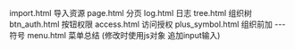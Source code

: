 import.html   导入资源
page.html     分页
log.html      日志
tree.html     组织树
btn_auth.html 按钮权限
access.html   访问授权
plus_symbol.html 组织前加 --- 符号
menu.html        菜单总结 (修改时使用js对象 追加input输入)